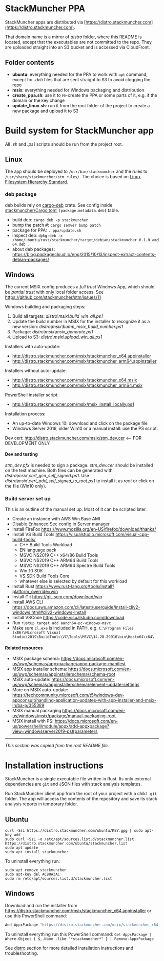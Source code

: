 # StackMuncher PPA

StackMuncher apps are distributed via [https://distro.stackmuncher.com](https://distro.stackmuncher.com).

That domain name is a mirror of *distro* folder, where this README is located, except that the executables are not committed to the repo.
They are uploaded straight into an S3 bucket and is accessed via CloudFront.

## Folder contents

* **ubuntu**: everything needed for the PPA to work with `apt` command, except for *.deb* files that are sent straight to S3 to avoid clogging the repo
* **msix**: everything needed for Windows packaging and distribution 
* **create_ppa.sh**: use it to re-create the PPA or some parts of it, e.g. if the domain or the key change
* **update_linux.sh**: run it from the root folder of the project to create a new package and upload it to S3 

# Build system for StackMuncher app

All *.sh* and *.ps1* scripts should be run from the project root.

## Linux

The app should be deployed to `/usr/bin/stackmuncher` and the rules to `/usr/share/stackmuncher/stm_rules/`. The choice is based on [Linux Filesystem Hierarchy Standard](https://www.pathname.com/fhs/).

### deb package

deb builds rely on [cargo-deb](https://crates.io/crates/cargo-deb) crate. See config inside [stackmuncher/Cargo.toml](stackmuncher/Cargo.toml) `[package.metadata.deb]` table.
* build deb: `cargo deb -p stackmuncher`
* bump the patch #: `cargo semver bump patch`
* package for PPA: `. ppa/update.sh`
* inspect deb: `dpkg-deb -x /home/ubuntu/rust/stackmuncher/target/debian/stackmuncher_0.1.0_amd64.deb .`
* about deb packages: https://blog.packagecloud.io/eng/2015/10/13/inspect-extract-contents-debian-packages/

## Windows

The current MSIX config produces a *full trust* Windows App, which should be *partial trust* with only local folder access. See https://github.com/stackmuncher/stm/issues/11

Windows building and packaging steps:

1. Build all targets: *distro\msix\build_win_all.ps1*
2. Update the build number in MSIX for the installer to recognize it as a new version: *distro\msix\bump_msix_build_number.ps1*
3. Package: *distro\msix\msix_generate.ps1*
4. Upload to S3: *distro\msix\upload_win_all.ps1*

Installers with auto-update:
* http://distro.stackmuncher.com/msix/stackmuncher_x64.appinstaller
* http://distro.stackmuncher.com/msix/stackmuncher_arm64.appinstaller

Installers without auto-update:
* http://distro.stackmuncher.com/msix/stackmuncher_x64.msix
* http://distro.stackmuncher.com/msix/stackmuncher_arm64.msix

PowerShell installer script:
* http://distro.stackmuncher.com/msix/msix_install_locally.ps1

Installation process:
* An up-to-date Windows 10: download and click on the package file
* Windows Server 2019, older Win10 or a manual install: use the PS script. 

Dev cert: http://distro.stackmuncher.com/msix/stm_dev.cer <-- FOR DEVELOPMENT ONLY

#### Dev and testing

*stm_dev.pfx* is needed to sign a package. *stm_dev.cer* should be installed on the test machine. Both files can be generated with *distro\msix\cert_gen_self_signed.ps1*.
Use *distro\msix\cert_add_self_signed_to_root.ps1* to install it as *root* or click on the file (Win10 only).

### Build server set up

This is an outline of the manual set up. Most of it can be scripted later.

* Create an instance with AWS Win Base AMI
* Disable Enhanced Sec config in Server manager
* Install FireFox https://www.mozilla.org/en-US/firefox/download/thanks/
* Install VS Build Tools https://visualstudio.microsoft.com/visual-cpp-build-tools/
  * C++ Build Tools Workload
  * EN language pack
  * MSVC NS2019 C++ x64/86 Build Tools
  * MSVC NS2019 C++ ARM64 Build Tools
  * MSVC NS2019 C++ ARM64 Spectre Build Tools
  * Win 10 SDK
  * VS SDK Build Tools Core
  * whatever else is selected by default for this workload
* Install Rust https://www.rust-lang.org/tools/install?platform_override=win
* Install Git https://git-scm.com/download/win
* Install AWS CLI https://docs.aws.amazon.com/cli/latest/userguide/install-cliv2-windows.html#cliv2-windows-install
* Install VSCode https://code.visualstudio.com/download
* Run `rustup target add aarch64-pc-windows-msvc`
* Make sure `cl.exe` is included in PATH, e.g. `C:\Program Files (x86)\Microsoft Visual Studio\2019\BuildTools\VC\Tools\MSVC\14.28.29910\bin\Hostx64\x64\`


#### Related resources

* MSIX package schema: https://docs.microsoft.com/en-us/uwp/schemas/appxpackage/appx-package-manifest
* MSIX app installer schema: https://docs.microsoft.com/en-us/uwp/schemas/appinstallerschema/schema-root
* MSIX auto-update: https://docs.microsoft.com/en-us/uwp/schemas/appinstallerschema/element-update-settings
* More on MSIX auto-update: https://techcommunity.microsoft.com/t5/windows-dev-appconsult/handling-application-updates-with-app-installer-and-msix-in/ba-p/355389
* MSIX manual packaging https://docs.microsoft.com/en-us/windows/msix/package/manual-packaging-root
* MSIX install with PS: https://docs.microsoft.com/en-us/powershell/module/appx/add-appxpackage?view=windowsserver2019-ps#parameters

----
_This section was copied from the root README file._

# Installation instructions

StackMuncher is a single executable file written in Rust. Its only external dependencies are `git` and JSON files with stack analysis templates.

Run StackMuncher client app from the root of your project with a child `.git` folder.
The app will access the contents of the repository and save its stack analysis reports in temporary folder.

## Ubuntu

```shell
curl -SsL https://distro.stackmuncher.com/ubuntu/KEY.gpg | sudo apt-key add -
sudo curl -SsL -o /etc/apt/sources.list.d/stackmuncher.list https://distro.stackmuncher.com/ubuntu/stackmuncher.list
sudo apt update
sudo apt install stackmuncher
```

To uninstall everything run:
```shell
sudo apt remove stackmuncher
sudo apt-key del AC98A3AC
sudo rm /etc/apt/sources.list.d/stackmuncher.list
```

## Windows

Download and run the installer from https://distro.stackmuncher.com/msix/stackmuncher_x64.appinstaller or use this PowerShell command:

```powershell
Add-AppxPackage "https://distro.stackmuncher.com/msix/stackmuncher_x64.appinstaller" -AppInstallerFile
```

To uninstall everything run this PowerShell command: `Get-AppxPackage |  Where-Object { $_.Name -like "*stackmuncher*" } | Remove-AppxPackage`

See [distro](distro) section for more detailed installation instructions and troubleshooting.
